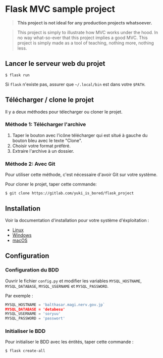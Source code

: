 # Flask MVC sample project

> **This project is not ideal for any production projects whatsoever.**


> This project is simply to illustrate how MVC works under the hood. In no way
> what-so-ever that this project implies a good MVC. This project is simply made
> as a tool of teaching, nothing more, nothing less.

## Lancer le serveur web du projet

```shell
$ flask run
```

Si `flask` n'existe pas, assurer que `~/.local/bin` est dans votre `$PATH`.

## Télécharger / clone le projet

Il y a deux méthodes pour télecharger ou cloner le projet.

### Méthode 1: Télécharger l'archive

1. Taper le bouton avec l'icône télécharger qui est situé à gauche du bouton bleu
   avec le texte "Clone".
2. Choisir votre format préféré.
3. Extraire l'archive à un dossier.

### Méthode 2: Avec Git

Pour utiliser cette méthode, c'est nécessaire d'avoir Git sur votre système.

Pour cloner le projet, taper cette commande:
```shell
$ git clone https://gitlab.com/yuki_is_bored/flask_project
```

## Installation

Voir la documentation d'installation pour votre système d'éxploitation :

* [Linux](./INSTALL.linux.md)
* [Windows](./INSTALL.windows.md)
* [macOS](./INSTALL.macos.md)

## Configuration

### Configuration du BDD

Ouvrir le fichier `config.py` et modifier les variables `MYSQL_HOSTNAME`,
`MYSQL_DATABASE`, `MYSQL_USERNAME` et `MYSQL_PASSWORD`.

Par exemple :

```python
MYSQL_HOSTNAME = 'balthasar.magi.nerv.gov.jp`
MYSQL_DATABASE = 'detabesu'
MYSQL_USERNAME = 'soryuu'
MYSQL_PASSWORD = 'passwort'
```

### Initialiser le BDD

Pour initialiser le BDD avec les éntités, taper cette commande :

```shell
$ flask create-all
```
